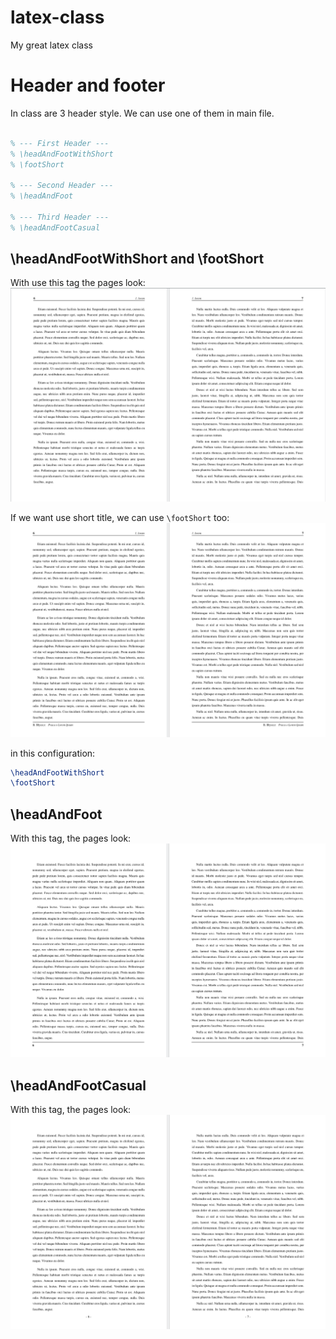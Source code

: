 # latex-class
My great latex class

# Header and footer

In class are 3 header style. We can use one of them in main file.
```tex

% --- First Header ---
% \headAndFootWithShort
% \footShort
    
% --- Second Header ---
% \headAndFoot

% --- Third Header ---
% \headAndFootCasual

```



## \headAndFootWithShort and \footShort
With use this tag the pages look:
![HeaderOne](./images/headerOne.png)    
  
If we want use short title, we can use `\footShort` too:
![HeaderTwo](./images/headerTwo.png)

in this configuration:
```tex
\headAndFootWithShort
\footShort
```

## \headAndFoot
With this tag, the pages look:
![HeaderThree](./images/headerThree.png)

## \headAndFootCasual
With this tag, the pages look:
![HeaderFour](./images/headerFour.png)




